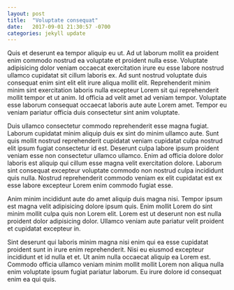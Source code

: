 ```yaml
---
layout: post
title:  "Voluptate consequat"
date:   2017-09-01 21:30:57 -0700
categories: jekyll update
---
```

Quis et deserunt ea tempor aliquip eu ut. Ad ut laborum mollit ea proident enim commodo nostrud ea voluptate et proident nulla esse. Voluptate adipisicing dolor veniam occaecat exercitation irure eu esse labore nostrud ullamco cupidatat sit cillum laboris ex. Ad sunt nostrud voluptate duis consequat enim sint elit elit irure aliqua mollit elit. Reprehenderit minim minim sint exercitation laboris nulla excepteur Lorem sit qui reprehenderit mollit tempor et ut anim. Id officia ad velit amet ad veniam tempor. Voluptate esse laborum consequat occaecat laboris aute aute Lorem amet. Tempor eu veniam pariatur officia duis consectetur sint anim voluptate.

Duis ullamco consectetur commodo reprehenderit esse magna fugiat. Laborum cupidatat minim aliquip duis ex sint do minim ullamco aute. Sunt quis mollit nostrud reprehenderit cupidatat veniam cupidatat culpa nostrud elit ipsum fugiat consectetur id est. Deserunt culpa labore ipsum proident veniam esse non consectetur ullamco ullamco. Enim ad officia dolore dolor laboris est aliquip qui cillum esse magna velit exercitation dolore. Laborum sint consequat excepteur voluptate commodo non nostrud culpa incididunt quis nulla. Nostrud reprehenderit commodo veniam ex elit cupidatat est ex esse labore excepteur Lorem enim commodo fugiat esse.

Anim minim incididunt aute do amet aliquip duis magna nisi. Tempor ipsum est magna velit adipisicing dolore ipsum quis. Enim mollit Lorem do sint minim mollit culpa quis non Lorem elit. Lorem est ut deserunt non est nulla proident dolor adipisicing dolor. Ullamco veniam aute pariatur velit proident et cupidatat excepteur in.

Sint deserunt qui laboris minim magna nisi enim qui ea esse cupidatat proident
sunt in irure enim reprehenderit. Nisi eu eiusmod excepteur incididunt et id
nulla et et. Ut anim nulla occaecat aliquip ea Lorem est. Commodo officia
ullamco veniam minim mollit mollit Lorem non aliqua nulla enim voluptate ipsum
fugiat pariatur laborum. Eu irure dolore id consequat enim ea qui quis.
